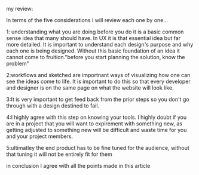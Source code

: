 my review: 

In terms of the five considerations I will review each one by one...


1:  understanding what you are doing before you do it is a basic common sense idea that many should have. In UX it is that essential idea but far more detailed. It is important to understand each design's purpose and why each one is being designed. Without this basic foundation of an idea it cannot come to fruition."before you start planning the solution, know the problem"

2:workflows and sketched are importnant ways of visualizing how one can see the ideas come to life. It is important to do this so that every developer and designer is on the same page on what the website will look like.

3:It is very important to get feed back from the prior steps so you don't go through with a design destined to fail.

4:I highly agree with this step on knowing your tools. I highly doubt if you are in a project that you will want to expirement with something new, as getting adjusted to something new will be difficult and waste time for you and your project members.

5:ultimatley the end product has to be fine tuned for the audience, without that tuning it will not be entirely fit for them

in conclusion I agree with all the points made in this article
